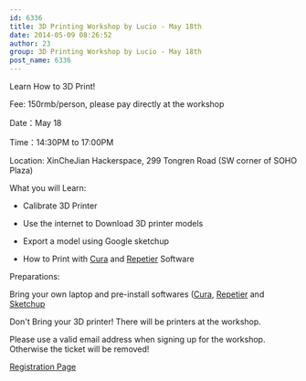 ```yaml
---
id: 6336
title: 3D Printing Workshop by Lucio - May 18th
date: 2014-05-09 08:26:52
author: 23
group: 3D Printing Workshop by Lucio - May 18th
post_name: 6336
---
```


Learn How to 3D Print!

Fee: 150rmb/person, please pay directly at the workshop

Date：May 18

Time：14:30PM to 17:00PM

Location: XinCheJian Hackerspace, 299 Tongren Road (SW corner of SOHO Plaza)

What you will Learn:

- Calibrate 3D Printer

- Use the internet to Download 3D printer models

- Export a model using Google sketchup

- How to Print with [Cura](wiki.ultimaker.com/Cura) and [Repetier](www.repetier.com) Software

Preparations:

Bring your own laptop and pre-install softwares ([Cura](wiki.ultimaker.com/Cura), [Repetier](www.repetier.com) and [Sketchup](www.sketchup.com/intl/en/product/gsu.html)

Don't Bring your 3D printer! There will be printers at the workshop.

Please use a valid email address when signing up for the workshop. Otherwise the ticket will be removed!

[Registration Page](http://xinchejian.com/event2/upcoming-workshop/?ee=221)